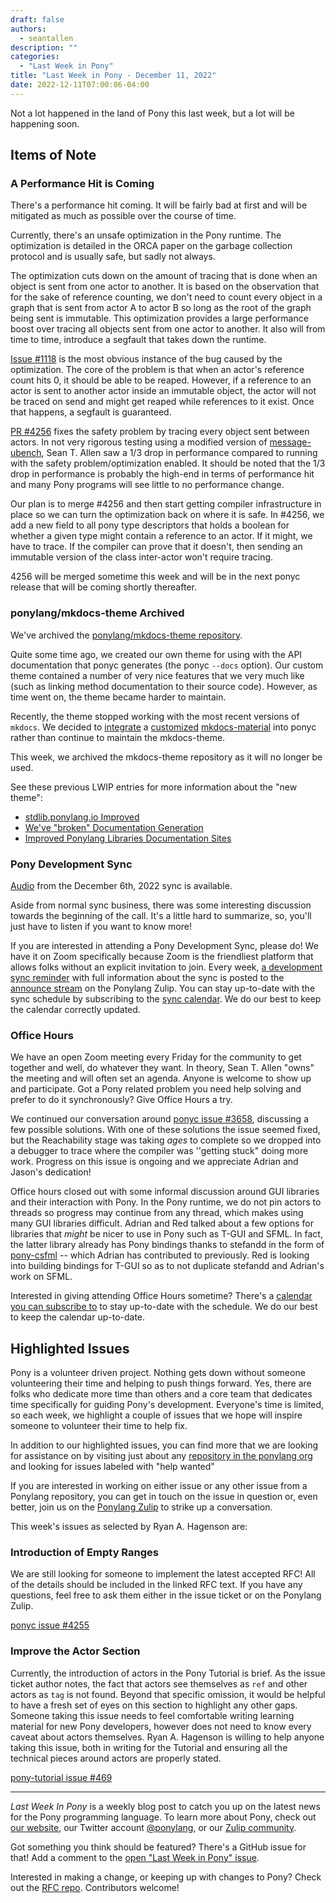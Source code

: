```yaml
---
draft: false
authors:
  - seantallen
description: ""
categories:
  - "Last Week in Pony"
title: "Last Week in Pony - December 11, 2022"
date: 2022-12-11T07:00:06-04:00
---
```


Not a lot happened in the land of Pony this last week, but a lot will be happening soon.

<!-- more -->

## Items of Note

### A Performance Hit is Coming

There's a performance hit coming. It will be fairly bad at first and will be mitigated as much as possible over the course of time.

Currently, there's an unsafe optimization in the Pony runtime. The optimization is detailed in the ORCA paper on the garbage collection protocol and is usually safe, but sadly not always.

The optimization cuts down on the amount of tracing that is done when an object is sent from one actor to another. It is based on the observation that for the sake of reference counting, we don't need to count every object in a graph that is sent from actor A to actor B so long as the root of the graph being sent is immutable. This optimization provides a large performance boost over tracing all objects sent from one actor to another. It also will from time to time, introduce a segfault that takes down the runtime.

[Issue #1118](https://github.com/ponylang/ponyc/issues/1118) is the most obvious instance of the bug caused by the optimization. The core of the problem is that when an actor's reference count hits 0, it should be able to be reaped. However, if a reference to an actor is sent to another actor inside an immutable object, the actor will not be traced on send and might get reaped while references to it exist. Once that happens, a segfault is guaranteed.

[PR #4256](https://github.com/ponylang/ponyc/pull/4256) fixes the safety problem by tracing every object sent between actors. In not very rigorous testing using a modified version of [message-ubench](https://github.com/ponylang/ponyc/tree/main/examples/message-ubench), Sean T. Allen saw a 1/3 drop in performance compared to running with the safety problem/optimization enabled. It should be noted that the 1/3 drop in performance is probably the high-end in terms of performance hit and many Pony programs will see little to no performance change.

Our plan is to merge #4256 and then start getting compiler infrastructure in place so we can turn the optimization back on where it is safe. In #4256, we add a new field to all pony type descriptors that holds a boolean for whether a given type might contain a reference to an actor. If it might, we have to trace. If the compiler can prove that it doesn't, then sending an immutable version of the class inter-actor won't require tracing.

4256 will be merged sometime this week and will be in the next ponyc release that will be coming shortly thereafter.

### ponylang/mkdocs-theme Archived

We've archived the [ponylang/mkdocs-theme repository](https://github.com/ponylang/mkdocs-theme/).

Quite some time ago, we created our own theme for using with the API documentation that ponyc generates (the ponyc `--docs` option). Our custom theme contained a number of very nice features that we very much like (such as linking method documentation to their source code). However, as time went on, the theme became harder to maintain.

Recently, the theme stopped working with the most recent versions of `mkdocs`. We decided to [integrate](https://github.com/ponylang/ponyc/commit/a52451b1fa00b1c7e529113fbb9852827578a648) a [customized](https://squidfunk.github.io/mkdocs-material/customization/) [mkdocs-material](https://squidfunk.github.io/mkdocs-material/) into ponyc rather than continue to maintain the mkdocs-theme.

This week, we archived the mkdocs-theme repository as it will no longer be used.

See these previous LWIP entries for more information about the "new theme":

- [stdlib.ponylang.io Improved](https://www.ponylang.io/blog/2022/11/last-week-in-pony---november-13-2022/#stdlib-ponylang-io-improved)
- [We've "broken" Documentation Generation](https://www.ponylang.io/blog/2022/11/last-week-in-pony---november-13-2022/#we-ve-broken-documentation-generation)
- [Improved Ponylang Libraries Documentation Sites](https://www.ponylang.io/blog/2022/11/last-week-in-pony---november-20-2022/#improved-ponylang-libraries-documentation-sites)

### Pony Development Sync

[Audio](https://vimeo.com/917344372) from the December 6th, 2022 sync is available.

Aside from normal sync business, there was some interesting discussion towards the beginning of the call. It's a little hard to summarize, so, you'll just have to listen if you want to know more!

If you are interested in attending a Pony Development Sync, please do! We have it on Zoom specifically because Zoom is the friendliest platform that allows folks without an explicit invitation to join. Every week, [a development sync reminder](https://ponylang.zulipchat.com/#narrow/stream/189932-announce/topic/Sync.20Reminder) with full information about the sync is posted to the [announce stream](https://ponylang.zulipchat.com/#narrow/stream/189932-announce) on the Ponylang Zulip. You can stay up-to-date with the sync schedule by subscribing to the [sync calendar](https://calendar.google.com/calendar/ical/59jcru6f50mrpqbm7em4iclnkk%40group.calendar.google.com/public/basic.ics). We do our best to keep the calendar correctly updated.

### Office Hours

We have an open Zoom meeting every Friday for the community to get together and well, do whatever they want. In theory, Sean T. Allen "owns" the meeting and will often set an agenda. Anyone is welcome to show up and participate. Got a Pony related problem you need help solving and prefer to do it synchronously? Give Office Hours a try.

We continued our conversation around [ponyc issue #3658](https://github.com/ponylang/ponyc/issues/3658), discussing a few possible solutions. With one of these solutions the issue seemed fixed, but the Reachability stage was taking *ages* to complete so we dropped into a debugger to trace where the compiler was ''getting stuck" doing more work. Progress on this issue is ongoing and we appreciate Adrian and Jason's dedication!

Office hours closed out with some informal discussion around GUI libraries and their interaction with Pony. In the Pony runtime, we do not pin actors to threads so progress may continue from any thread, which makes using many GUI libraries difficult. Adrian and Red talked about a few options for libraries that _might_ be nicer to use in Pony such as T-GUI and SFML. In fact, the latter library already has Pony bindings thanks to stefandd in the form of [pony-csfml](https://github.com/stefandd/pony-csfml) -- which Adrian has contributed to previously. Red is looking into building bindings for T-GUI so as to not duplicate stefandd and Adrian's work on SFML.

Interested in giving attending Office Hours sometime? There's a [calendar you can subscribe to](https://calendar.google.com/calendar/ical/4465e68ae24131ae00461a40893f2637a2c9ac510e311a44ff78680e2f183ce3%40group.calendar.google.com/public/basic.ics) to stay up-to-date with the schedule. We do our best to keep the calendar up-to-date.

## Highlighted Issues

Pony is a volunteer driven project. Nothing gets down without someone volunteering their time and helping to push things forward. Yes, there are folks who dedicate more time than others and a core team that dedicates time specifically for guiding Pony's development. Everyone's time is limited, so each week, we highlight a couple of issues that we hope will inspire someone to volunteer their time to help fix.

In addition to our highlighted issues, you can find more that we are looking for assistance on by visiting just about any [repository in the ponylang org](https://github.com/ponylang/) and looking for issues labeled with "help wanted"

If you are interested in working on either issue or any other issue from a Ponylang repository, you can get in touch on the issue in question or, even better, join us on the [Ponylang Zulip](https://ponylang.zulipchat.com/) to strike up a conversation.

This week's issues as selected by Ryan A. Hagenson are:

### Introduction of Empty Ranges

We are still looking for someone to implement the latest accepted RFC! All of the details should be included in the linked RFC text. If you have any questions, feel free to ask them either in the issue ticket or on the Ponylang Zulip.

[ponyc issue #4255](https://github.com/ponylang/ponyc/issues/4255)

### Improve the Actor Section

Currently, the introduction of actors in the Pony Tutorial is brief. As the issue ticket author notes, the fact that actors see themselves as `ref` and other actors as `tag` is not found. Beyond that specific omission, it would be helpful to have a fresh set of eyes on this section to highlight any other gaps. Someone taking this issue needs to feel comfortable writing learning material for new Pony developers, however does not need to know every caveat about actors themselves. Ryan A. Hagenson is willing to help anyone taking this issue, both in writing for the Tutorial and ensuring all the technical pieces around actors are properly stated.

[pony-tutorial issue #469](https://github.com/ponylang/pony-tutorial/issues/469)

---

_Last Week In Pony_ is a weekly blog post to catch you up on the latest news for the Pony programming language. To learn more about Pony, check out [our website](https://ponylang.io), our Twitter account [@ponylang](https://twitter.com/ponylang), or our [Zulip community](https://ponylang.zulipchat.com).

Got something you think should be featured? There's a GitHub issue for that! Add a comment to the [open "Last Week in Pony" issue](https://github.com/ponylang/ponylang.github.io/issues?q=is%3Aissue+is%3Aopen+label%3Alast-week-in-pony).

Interested in making a change, or keeping up with changes to Pony? Check out the [RFC repo](https://github.com/ponylang/rfcs). Contributors welcome!
